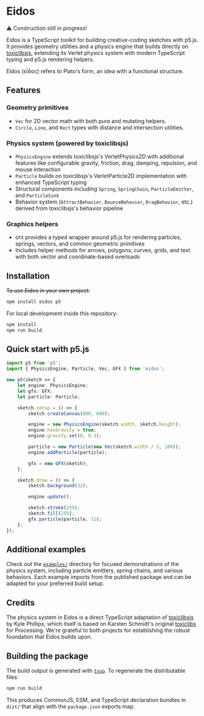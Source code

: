 # Eidos

⚠️ Construction still in progress!

Eidos is a TypeScript toolkit for building creative-coding sketches with p5.js. It provides geometry utilities and a physics engine that builds directly on [toxiclibsjs](https://github.com/hapticdata/toxiclibsjs), extending its Verlet physics system with modern TypeScript typing and p5.js rendering helpers.

Eidos (εἶδος) refers to Plato's form, an idea with a functional structure.

## Features

### Geometry primitives

-   `Vec` for 2D vector math with both pure and mutating helpers.
-   `Circle`, `Line`, and `Rect` types with distance and intersection utilities.

### Physics system (powered by toxiclibsjs)

-   `PhysicsEngine` extends toxiclibsjs's VerletPhysics2D with additional features like configurable gravity, friction, drag, damping, repulsion, and mouse interaction
-   `Particle` builds on toxiclibsjs's VerletParticle2D implementation with enhanced TypeScript typing
-   Structural components including `Spring`, `SpringChain`, `ParticleEmitter`, and `ParticleSink`
-   Behavior system (`AttractBehavior`, `BounceBehavior`, `DragBehavior`, etc.) derived from toxiclibsjs's behavior pipeline

### Graphics helpers

-   `GFX` provides a typed wrapper around p5.js for rendering particles, springs, vectors, and common geometric primitives
-   Includes helper methods for arrows, polygons, curves, grids, and text with both vector and coordinate-based overloads

## Installation

<del>To use Eidos in your own project:</del>

```bash
npm install eidos p5
```

For local development inside this repository:

```bash
npm install
npm run build
```

## Quick start with p5.js

```typescript
import p5 from 'p5';
import { PhysicsEngine, Particle, Vec, GFX } from 'eidos';

new p5(sketch => {
	let engine: PhysicsEngine;
	let gfx: GFX;
	let particle: Particle;

	sketch.setup = () => {
		sketch.createCanvas(800, 600);

		engine = new PhysicsEngine(sketch.width, sketch.height);
		engine.hasGravity = true;
		engine.gravity.set(0, 0.3);

		particle = new Particle(new Vec(sketch.width / 2, 100));
		engine.addParticle(particle);

		gfx = new GFX(sketch);
	};

	sketch.draw = () => {
		sketch.background(32);

		engine.update();

		sketch.stroke(255);
		sketch.fill(255);
		gfx.particle(particle, 12);
	};
});
```

## Additional examples

Check out the [`examples/`](examples) directory for focused demonstrations of the physics system, including particle emitters, spring chains, and various behaviors. Each example imports from the published package and can be adapted for your preferred build setup.

## Credits

The physics system in Eidos is a direct TypeScript adaptation of [toxiclibsjs](https://github.com/hapticdata/toxiclibsjs) by Kyle Phillips, which itself is based on Karsten Schmidt's original [toxiclibs](http://toxiclibs.org/) for Processing. We're grateful to both projects for establishing the robust foundation that Eidos builds upon.

## Building the package

The build output is generated with [`tsup`](https://tsup.egoist.dev). To regenerate the distributable files:

```bash
npm run build
```

This produces CommonJS, ESM, and TypeScript declaration bundles in `dist/` that align with the `package.json` exports map.
